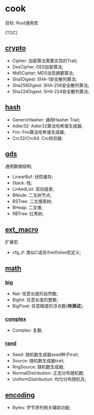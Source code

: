 # cook

目标: Rust通用库

<span id='toc'></span>
[TOC]

## [crypto](#toc)

- Cipher: 加密算法需要实现的Trait;
- DesCipher: DES加密算法;
- Md5Cipher: MD5消息摘要算法;
- Sha1Digest: SHA-1安全散列算法;
- Sha256Digest: SHA-256安全散列算法;
- Sha224Digest: SHA-224安全散列算法;

## [hash](#toc)

- GenericHasher: 通用Hasher Trait;
- Adler32: Adler32算法哈希值生成器;
- Fnv: Fnv算法哈希值生成器;
- Crc32/Crc64: Crc校验器;

## [gds](#toc)

通用数据结构;

- LinearBuf: 线性缓存;  
- Stack: 栈;  
- LinkedList: 双向链表;  
- BNode: 二叉树节点;  
- BSTree: 二叉搜索树;  
- BHeap: 二叉堆;  
- RBTree: 红黑树;  

## [ext_macro](#toc)

扩展宏

- cfg_if: 类似C语言if/elif/else宏定义;

## [math](#toc)

### [big](#toc)

- Nat: 任意长度的自然数;  
- BigInt: 任意长度的整数;  
- BigFloat: 任意精度的浮点数(**待测试**);  

### [complex](#toc)

- Complex: 复数;

### [rand](#toc)

- Seed: 随机数生成器seed种子trait;
- Source: 随机数生成器trait;
- RngSource: 随机数生成器;
- NormalDistribution: 正态分布随机数;
- UniformDistribution: 均匀分布随机苏;

## [encoding](#toc)

- Bytes: 字节序列相关辅助功能;